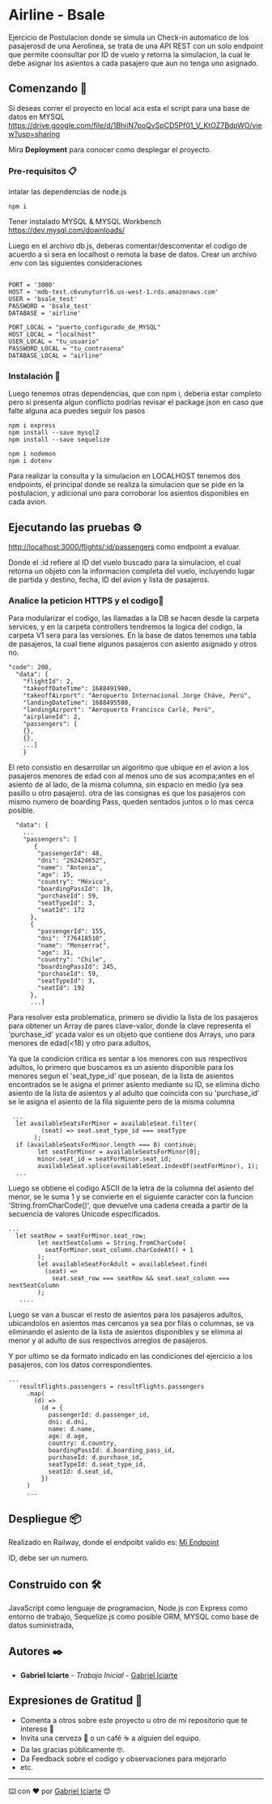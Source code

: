 # Airline - Bsale

Ejercicio de Postulacion donde se simula un Check-in automatico de los pasajerosd de una Aerolinea,
se trata de una API REST con un solo endpoint que permite coonsultar por ID de vuelo y retorna la simulacion, la cual le debe asignar los asientos a cada pasajero que aun no tenga uno asignado.

## Comenzando 🚀

Si deseas correr el proyecto en local aca esta el script para una base de datos en MYSQL https://drive.google.com/file/d/1BhiiN7poQvSpCD5Pf01_V_KtOZ7BdpWO/view?usp=sharing

Mira **Deployment** para conocer como desplegar el proyecto.


### Pre-requisitos 📋

intalar las dependencias de node.js

```
npm i
```
Tener instalado MYSQL & MYSQL Workbench
https://dev.mysql.com/downloads/

Luego en el archivo db.js, deberas comentar/descomentar el codigo de acuerdo a si sera en localhost o remota la base de datos.
Crear un archivo .env con las siguientes consideraciones
```

PORT = '3000'
HOST = 'mdb-test.c6vunyturrl6.us-west-1.rds.amazonaws.com'
USER = 'bsale_test'
PASSWORD = 'bsale_test'
DATABASE = 'airline'

PORT_LOCAL = "puerto_configurado_de_MYSQL"
HOST_LOCAL = "localhost"
USER_LOCAL = "tu_usuario"
PASSWORD_LOCAL = "tu_contrasena"
DATABASE_LOCAL = "airline"
```

### Instalación 🔧

Luego tenemos otras dependencias, que con npm i, deberia estar completo pero si presenta algun conflicto podrias revisar el package.json en caso que falte alguna aca puedes seguir los pasos

```
npm i express
npm install --save mysql2
npm install --save sequelize
```

```
npm i nodemon
npm i dotenv
```

Para realizar la consulta y la simulacion en LOCALHOST tenemos dos endpoints,
el principal donde se realiza la simulacion que se pide en la postulacion, y adicional uno para corroborar los asientos disponibles en cada avion.

## Ejecutando las pruebas ⚙️

[http://localhost:3000/flights/:id/passengers](http://localhost:3000/flights/:id/passengers) como endpoint a evaluar.

Donde el :id refiere al ID del vuelo buscado para la simulacion,
el cual retorna un objeto con la informacion completa del vuelo, incluyendo lugar de partida y destino, fecha, ID del avion y lista de pasajeros.

### Analice la peticion HTTPS y el codigo🔩

Para modularizar el codigo, las llamadas a la DB se hacen desde la carpeta services, y en la carpeta controllers tendremos la logica del codigo, la carpeta V1 sera para las versiones.
En la base de datos tenemos una tabla de pasajeros, la cual tiene algunos pasajeros con asiento asignado y otros no.

```
"code": 200,
  "data": {
    "flightId": 2,
    "takeoffDateTime": 1688491980,
    "takeoffAirport": "Aeropuerto Internacional Jorge Cháve, Perú",
    "landingDateTime": 1688495580,
    "landingAirport": "Aeropuerto Francisco Carlé, Perú",
    "airplaneId": 2,
    "passengers": [
    {},
    {},
    ...]
    }
```
El reto consistio en desarrollar un algoritmo que ubique en el avion a los pasajeros menores de edad con al menos uno de sus acompa;antes en el asiento de al lado, de la misma columna, sin espacio en medio (ya sea pasillo u otro pasajero).
otra de las consignas es que los pasajeros con mismo numero de boarding Pass, queden sentados juntos o lo mas cerca posible.

```
  "data": {
    ... 
    "passengers": [
       {
        "passengerId": 48,
        "dni": "262424652",
        "name": "Antonia",
        "age": 15,
        "country": "México",
        "boardingPassId": 19,
        "purchaseId": 59,
        "seatTypeId": 3,
        "seatId": 172
      },
      {
        "passengerId": 155,
        "dni": "776418510",
        "name": "Monserrat",
        "age": 31,
        "country": "Chile",
        "boardingPassId": 245,
        "purchaseId": 59,
        "seatTypeId": 3,
        "seatId": 192
      },
      ...]
```
Para resolver esta problematica, primero se dividio la lista de los pasajeros para obtener un Array de pares clave-valor, donde la clave representa el 'purchase_id' ycada valor es un objeto que contiene dos Arrays, uno para menores de edad(<18) y otro para adultos,

Ya que la condicion critica es sentar a los menores con sus respectivos adultos, lo primero que buscamos es un asiento disponible para los menores segun el 'seat_type_id' que posean, de la lista de asientos encontrados se le asigna el primer asiento mediante su ID, se elimina dicho asiento de la lista de asientos y al adulto que coincida con su 'purchase_id' se le asigna el asiento de la fila siguiente pero de la misma columna

```
 ...
  let availableSeatsForMinor = availableSeat.filter(
         (seat) => seat.seat_type_id === seatType
       );
  if (availableSeatsForMinor.length === 0) continue;
        let seatForMinor = availableSeatsForMinor[0];
        minor.seat_id = seatForMinor.seat_id;
        availableSeat.splice(availableSeat.indexOf(seatForMinor), 1);
  ...
  ```
Luego se obtiene el codigo ASCII de la letra de la columna del asiento del menor, se le suma 1 y se convierte en el siguiente caracter con la funcion 'String.fromCharCode()', que devuelve una cadena creada a partir de la secuencia de valores Unicode especificados.
```
...
  let seatRow = seatForMinor.seat_row;
        let nextSeatColumn = String.fromCharCode(
          seatForMinor.seat_column.charCodeAt() + 1
        );
        let availableSeatForAdult = availableSeat.find(
          (seat) =>
            seat.seat_row === seatRow && seat.seat_column === nextSeatColumn
        );
   ....
 ```
 Luego se van a buscar el resto de asientos para los pasajeros adultos, ubicandolos en asientos mas cercanos ya sea por filas o columnas, se va eliminando el asiento de la lista de asientos disponibles y se elimina al menor y al adulto de sus respectivos arreglos de pasajeros.
 
  Y por ultimo se da formato indicado en las condiciones del ejercicio a los pasajeros, con los datos correspondientes.
 ```
 ...
    resultFlights.passengers = resultFlights.passengers
      .map(
        (d) =>
          (d = {
            passengerId: d.passenger_id,
            dni: d.dni,
            name: d.name,
            age: d.age,
            country: d.country,
            boardingPassId: d.boarding_pass_id,
            purchaseId: d.purchase_id,
            seatTypeId: d.seat_type_id,
            seatId: d.seat_id,
          })
      )
      ...
 ```

## Despliegue 📦

Realizado en Railway, donde el endpoibt valido es:
[Mi Endpoint](https://bsaleairline-production.up.railway.app/flights/:id/passengers)

ID, debe ser un numero.

## Construido con 🛠️

JavaScript como lenguaje de programacion,
Node.js con Express como entorno de trabajo,
Sequelize.js como posible ORM,
MYSQL como base de datos suministrada,

## Autores ✒️

* **Gabriel Iciarte** - *Trabajo Inicial* - [Gabriel Iciarte](https://www.linkedin.com/in/gabriel-iciarte/)


## Expresiones de Gratitud 🎁

* Comenta a otros sobre este proyecto u otro de mi repositorio que te interese 📢
* Invita una cerveza 🍺 o un café ☕ a alguien del equipo. 
* Da las gracias públicamente 🤓.
* Da Feedback sobre el codigo y observaciones para mejorarlo
* etc.



---
⌨️ con ❤️ por [Gabriel Iciarte](https://github.com/ciarte) 😊
